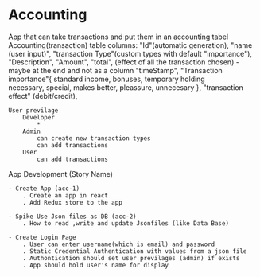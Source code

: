 # Accounting

App that can take transactions and put them in an accounting tabel
    Accounting(transaction) table columns: 
    "Id"(automatic generation),
    "name (user input)", 
    "transaction Type"(custom types with default "importance"), 
    "Description", 
    "Amount", 
    "total", (effect of all the transaction chosen) - maybe at the end and not as a column
    "timeStamp",
    "Transaction importance"{
        standard income, bonuses, temporary holding  
        necessary, special, makes better, pleassure, unnecesary
    },
    "transaction effect" (debit/credit), 

    User previlage
        Developer
            *
        Admin
            can create new transaction types
            can add transactions
        User
            can add transactions 

App Development (Story Name)

    - Create App (acc-1)
        . Create an app in react 
        . Add Redux store to the app
    
    - Spike Use Json files as DB (acc-2)
        . How to read ,write and update Jsonfiles (like Data Base) 

    - Create Login Page
        . User can enter username(which is email) and password
        . Static Credential Authentication with values from a json file
        . Authontication should set user previlages (admin) if exists
        . App should hold user's name for display 